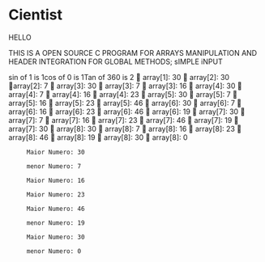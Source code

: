 # Cientist

HELLO

THIS IS A OPEN SOURCE C PROGRAM FOR ARRAYS MANIPULATION AND HEADER INTEGRATION FOR GLOBAL METHODS;
sIMPLE iNPUT

sin of 1 is 1cos of 0 is 1Tan of 360 is 2
         array[1]: 30
         array[2]: 30
         array[2]: 7
         array[3]: 30
         array[3]: 7
         array[3]: 16
         array[4]: 30
         array[4]: 7
         array[4]: 16
         array[4]: 23
         array[5]: 30
         array[5]: 7
         array[5]: 16
         array[5]: 23
         array[5]: 46
         array[6]: 30
         array[6]: 7
         array[6]: 16
         array[6]: 23
         array[6]: 46
         array[6]: 19
         array[7]: 30
         array[7]: 7
         array[7]: 16
         array[7]: 23
         array[7]: 46
         array[7]: 19
         array[7]: 30
         array[8]: 30
         array[8]: 7
         array[8]: 16
         array[8]: 23
         array[8]: 46
         array[8]: 19
         array[8]: 30
         array[8]: 0

         Maior Numero: 30

         menor Numero: 7

         Maior Numero: 16

         Maior Numero: 23

         Maior Numero: 46

         menor Numero: 19

         Maior Numero: 30

         menor Numero: 0

